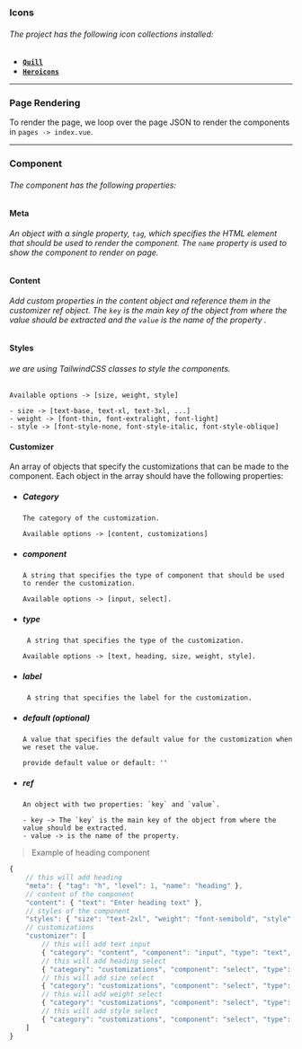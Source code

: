 ### Icons

###### The project has the following icon collections installed:

- **[`Quill`](https://icones.js.org/collection/quill)**
- **[`Heroicons`](https://icones.js.org/collection/heroicons)**

---

### Page Rendering

To render the page, we loop over the page JSON to render the components in `pages -> index.vue`.

---

### Component

###### The component has the following properties:

#### Meta

###### An object with a single property, `tag`, which specifies the HTML element that should be used to render the component. The `name` property is used to show the component to render on page.

#### Content

###### Add custom properties in the content object and reference them in the customizer ref object. The `key` is the main key of the object from where the value should be extracted and the `value` is the name of the property .

#### Styles

###### we are using TailwindCSS classes to style the components.

```
Available options -> [size, weight, style]

- size -> [text-base, text-xl, text-3xl, ...]
- weight -> [font-thin, font-extralight, font-light]
- style -> [font-style-none, font-style-italic, font-style-oblique]
```

#### Customizer

An array of objects that specify the customizations that can be made to the component. Each object in the array should have the following properties:

- ##### Category

    ```
    The category of the customization.

    Available options -> [content, customizations]
    ```

- ##### component

    ```
    A string that specifies the type of component that should be used to render the customization.

    Available options -> [input, select].
    ```

- ##### type

    ```
     A string that specifies the type of the customization.

    Available options -> [text, heading, size, weight, style].
    ```

- ##### label
    ```
     A string that specifies the label for the customization.
    ```
- ##### default (optional)

    ```
    A value that specifies the default value for the customization when we reset the value.

    provide default value or default: ''
    ```

- ##### ref

    ```
    An object with two properties: `key` and `value`.

    - key -> The `key` is the main key of the object from where the value should be extracted.
    - value -> is the name of the property.
    ```

> Example of heading component

```javascript
{
	// this will add heading
	"meta": { "tag": "h", "level": 1, "name": "heading" },
	// content of the component
	"content": { "text": "Enter heading text" },
	// styles of the component
	"styles": { "size": "text-2xl", "weight": "font-semibold", "style": "font-style-none" },
	// customizations
	"customizer": [
		// this will add text input
		{ "category": "content", "component": "input", "type": "text", "label": "Text", "ref": { "key": "content", "value": "text" } },
		// this will add heading select
		{ "category": "customizations", "component": "select", "type": "heading", "label": "Level", "default": 1, "ref": { "key": "meta", "value": "level" } },
		// this will add size select
		{ "category": "customizations", "component": "select", "type": "size", "label": "Size", "ref": { "key": "styles", "value": "size" } },
		// this will add weight select
		{ "category": "customizations", "component": "select", "type": "weight", "label": "Weight", "ref": { "key": "styles", "value": "weight" } },
		// this will add style select
		{ "category": "customizations", "component": "select", "type": "style", "label": "Style", "ref": { "key": "styles", "value": "style" } }
	]
}
```
